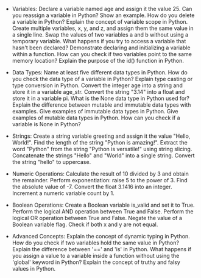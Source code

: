 - Variables: Declare a variable named age and assign it the value 25. Can you reassign a variable in Python? Show an example. How do you delete a variable in Python? Explain the concept of variable scope in Python. Create multiple variables, x, y, and z, and assign them the same value in a single line. Swap the values of two variables a and b without using a temporary variable. What happens if you try to access a variable that hasn't been declared? Demonstrate declaring and initializing a variable within a function. How can you check if two variables point to the same memory location? Explain the purpose of the id() function in Python.
  
- Data Types: Name at least five different data types in Python. How do you check the data type of a variable in Python? Explain type casting or type conversion in Python. Convert the integer age into a string and store it in a variable age_str. Convert the string "3.14" into a float and store it in a variable pi. What is the None data type in Python used for? Explain the difference between mutable and immutable data types with examples. Give examples of immutable data types in Python. Give examples of mutable data types in Python. How can you check if a variable is None in Python?
  
- Strings: Create a string variable greeting and assign it the value "Hello, World!". Find the length of the string "Python is amazing!". Extract the word "Python" from the string "Python is versatile!" using string slicing. Concatenate the strings "Hello" and "World" into a single string. Convert the string "hello" to uppercase.
  
- Numeric Operations: Calculate the result of 10 divided by 3 and obtain the remainder. Perform exponentiation: raise 5 to the power of 3. Find the absolute value of -7. Convert the float 3.1416 into an integer. Increment a numeric variable count by 1.
  
- Boolean Operations: Create a Boolean variable is_valid and set it to True. Perform the logical AND operation between True and False. Perform the logical OR operation between True and False. Negate the value of a Boolean variable flag. Check if both x and y are not equal.
  
- Advanced Concepts: Explain the concept of dynamic typing in Python. How do you check if two variables hold the same value in Python? Explain the difference between '==' and 'is' in Python. What happens if you assign a value to a variable inside a function without using the 'global' keyword in Python? Explain the concept of truthy and falsy values in Python.
